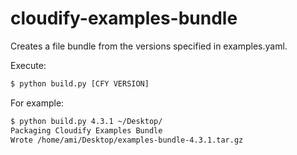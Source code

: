 # cloudify-examples-bundle

Creates a file bundle from the versions specified in examples.yaml.

Execute:

```bash
$ python build.py [CFY VERSION]
```

For example:

```bash
$ python build.py 4.3.1 ~/Desktop/
Packaging Cloudify Examples Bundle
Wrote /home/ami/Desktop/examples-bundle-4.3.1.tar.gz
```
